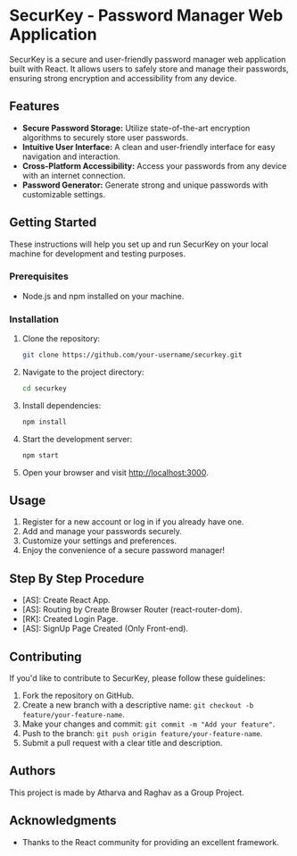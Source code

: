# SecurKey - Password Manager Web Application

SecurKey is a secure and user-friendly password manager web application built with React. It allows users to safely store and manage their passwords, ensuring strong encryption and accessibility from any device.

## Features

- **Secure Password Storage:** Utilize state-of-the-art encryption algorithms to securely store user passwords.
- **Intuitive User Interface:** A clean and user-friendly interface for easy navigation and interaction.
- **Cross-Platform Accessibility:** Access your passwords from any device with an internet connection.
- **Password Generator:** Generate strong and unique passwords with customizable settings.

## Getting Started

These instructions will help you set up and run SecurKey on your local machine for development and testing purposes.

### Prerequisites

- Node.js and npm installed on your machine.

### Installation

1. Clone the repository:

   ```bash
   git clone https://github.com/your-username/securkey.git
   ```

2. Navigate to the project directory:

   ```bash
   cd securkey
   ```

3. Install dependencies:

   ```bash
   npm install
   ```

4. Start the development server:

   ```bash
   npm start
   ```

5. Open your browser and visit [http://localhost:3000](http://localhost:3000).

## Usage

1. Register for a new account or log in if you already have one.
2. Add and manage your passwords securely.
3. Customize your settings and preferences.
4. Enjoy the convenience of a secure password manager!

## Step By Step Procedure


- [AS]: Create React App.
- [AS]: Routing by Create Browser Router (react-router-dom).
- [RK]: Created Login Page.
-   [AS]: SignUp Page Created (Only Front-end).


## Contributing

If you'd like to contribute to SecurKey, please follow these guidelines:

1. Fork the repository on GitHub.
2. Create a new branch with a descriptive name: `git checkout -b feature/your-feature-name`.
3. Make your changes and commit: `git commit -m "Add your feature"`.
4. Push to the branch: `git push origin feature/your-feature-name`.
5. Submit a pull request with a clear title and description.

## Authors

This project is made by Atharva and Raghav as a Group Project.

## Acknowledgments

- Thanks to the React community for providing an excellent framework.
